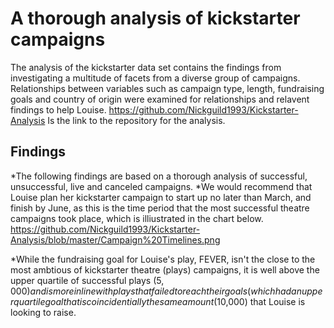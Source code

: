# A thorough analysis of kickstarter campaigns 
The analysis of the kickstarter data set contains the findings from investigating a multitude of facets from a diverse group of campaigns.  Relationships between variables such as campaign type, length, fundraising goals and country of origin were examined for relationships and relavent findings to help Louise.
https://github.com/Nickguild1993/Kickstarter-Analysis Is the link to the repository for the analysis.

## Findings
*The following findings are based on a thorough analysis of successful, unsuccessful, live and canceled campaigns.
*We would recommend that Louise plan her kickstarter campaign to start up no later than March, and finish by June, as this is the time period that the most successful theatre campaigns took place, which is illiustrated in the chart below.
https://github.com/Nickguild1993/Kickstarter-Analysis/blob/master/Campaign%20Timelines.png

*While the fundraising goal for Louise's play, FEVER, isn't the close to the most ambtious of kickstarter theatre (plays) campaigns, it is well above the upper quartile of successful plays ($5,000) and is more in line with plays that failed to reach their goals (which had an upper quartile goal that is coincidentially the same amount ($10,000) that Louise is looking to raise.

